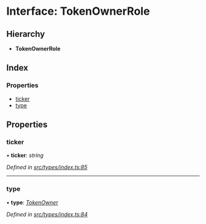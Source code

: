 # Interface: TokenOwnerRole

## Hierarchy

* **TokenOwnerRole**

## Index

### Properties

* [ticker](tokenownerrole.md#ticker)
* [type](tokenownerrole.md#type)

## Properties

###  ticker

• **ticker**: *string*

*Defined in [src/types/index.ts:85](https://github.com/PolymathNetwork/polymesh-sdk/blob/eac2196/src/types/index.ts#L85)*

___

###  type

• **type**: *[TokenOwner](../enums/roletype.md#tokenowner)*

*Defined in [src/types/index.ts:84](https://github.com/PolymathNetwork/polymesh-sdk/blob/eac2196/src/types/index.ts#L84)*
